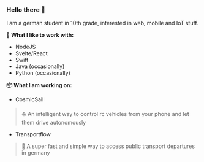 ### Hello there 👋

I am a german student in 10th grade, interested in web, mobile and IoT stuff.

**💙 What I like to work with:**
- NodeJS
- Svelte/React
- Swift
- Java (occasionally)
- Python (occasionally)

**📦 What I am working on:**


- CosmicSail
> ⛵️ An intelligent way to control rc vehicles from your phone and let them drive autonomously 


- Transportflow
> 🦜 A super fast and simple way to access public transport departures in germany 
